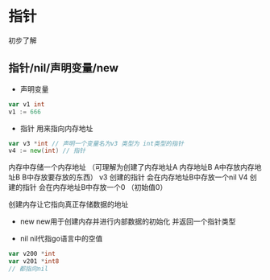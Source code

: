 # 指针
初步了解
## 指针/nil/声明变量/new
* 声明变量
```go
var v1 int
v1 := 666
```

* 指针
用来指向内存地址
```go
var v3 *int // 声明一个变量名为v3 类型为 int类型的指针
v4 := new(int) // 指针
```
内存中存储一个内存地址 （可理解为创建了内存地址A 内存地址B A中存放内存地址B B中存放要存放的东西）
v3 创建的指针 会在内存地址B中存放一个nil 
V4 创建的指针 会在内存地址B中存放一个0 （初始值0）

创建内存让它指向真正存储数据的地址

* new
new用于创建内存并进行内部数据的初始化
并返回一个指针类型

* nil
nil代指go语言中的空值
```go
var v200 *int
var v201 *int8
// 都指向nil
```
